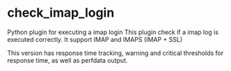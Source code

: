 check_imap_login
================

Python plugin for executing a imap login
This plugin check if a imap log is executed correctly.
It support IMAP and IMAPS (IMAP + SSL)

This version has response time tracking, warning and
critical thresholds for response time, as well as
perfdata output.
